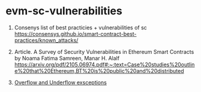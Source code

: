 # evm-sc-vulnerabilities

1. Consenys list of best practicies + vulnerabilities of sc
https://consensys.github.io/smart-contract-best-practices/known_attacks/

2. Article. A Survey of Security Vulnerabilities in Ethereum Smart Contracts
  by Noama Fatima Samreen, Manar H. Alalf
https://arxiv.org/pdf/2105.06974.pdf#:~:text=Case%20studies%20outline%20that%20Ethereum,BT%20is%20public%20and%20distributed

3. [Overflow and Underflow exsceptions](https://github.com/ethereum/solidity/issues/796#issuecomment-253578925)
